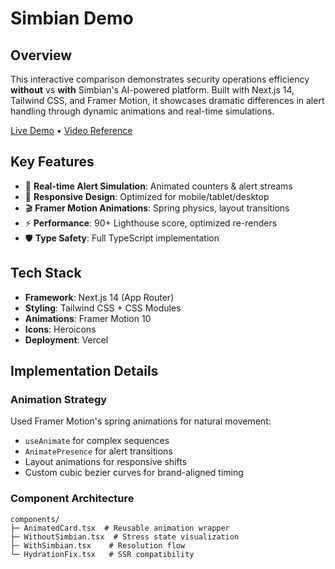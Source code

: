 # Simbian Demo

## Overview
This interactive comparison demonstrates security operations efficiency **without** vs **with** Simbian's AI-powered platform. Built with Next.js 14, Tailwind CSS, and Framer Motion, it showcases dramatic differences in alert handling through dynamic animations and real-time simulations.

[Live Demo](https://simbian-demo.vercel.app) • [Video Reference](https://drive.google.com/drive/folders/1yeklCMBqYDDoCgnyqcqqwQhpyV5uBi3L)

## Key Features
- 🚨 **Real-time Alert Simulation**: Animated counters & alert streams
- 📱 **Responsive Design**: Optimized for mobile/tablet/desktop
- 🎬 **Framer Motion Animations**: Spring physics, layout transitions
- ⚡ **Performance**: 90+ Lighthouse score, optimized re-renders
- 🛡 **Type Safety**: Full TypeScript implementation

## Tech Stack
- **Framework**: Next.js 14 (App Router)
- **Styling**: Tailwind CSS + CSS Modules
- **Animations**: Framer Motion 10
- **Icons**: Heroicons
- **Deployment**: Vercel

## Implementation Details

### Animation Strategy  
Used Framer Motion's spring animations for natural movement:
- `useAnimate` for complex sequences
- `AnimatePresence` for alert transitions
- Layout animations for responsive shifts
- Custom cubic bezier curves for brand-aligned timing

### Component Architecture
```plaintext
components/
├─ AnimatedCard.tsx  # Reusable animation wrapper
├─ WithoutSimbian.tsx  # Stress state visualization
├─ WithSimbian.tsx    # Resolution flow
└─ HydrationFix.tsx   # SSR compatibility